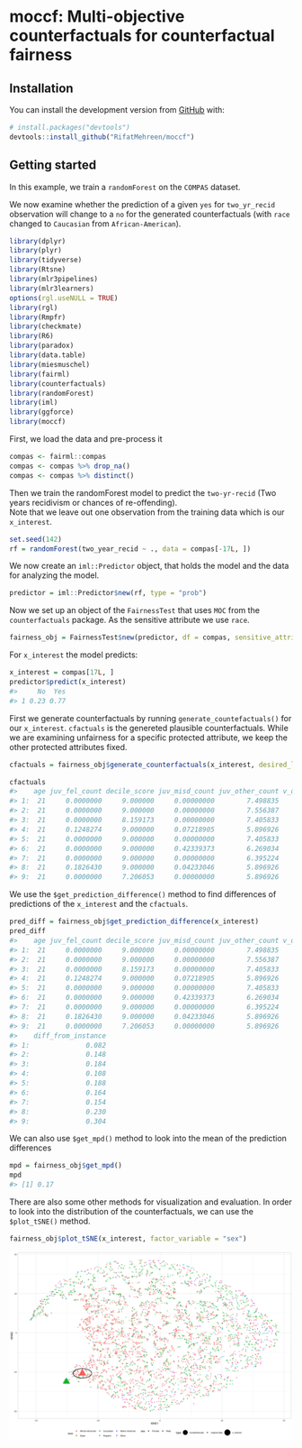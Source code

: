 
<!-- README.md is generated from README.Rmd. Please edit that file -->

# moccf: Multi-objective counterfactuals for counterfactual fairness

## Installation

You can install the development version from
[GitHub](https://github.com/) with:

``` r
# install.packages("devtools")
devtools::install_github("RifatMehreen/moccf")
```

## Getting started

In this example, we train a `randomForest` on the `COMPAS` dataset.

We now examine whether the prediction of a given `yes` for
`two_yr_recid` observation will change to a `no` for the generated
counterfactuals (with `race` changed to `Caucasian` from
`African-American`).

``` r
library(dplyr)
library(plyr)
library(tidyverse)
library(Rtsne)
library(mlr3pipelines)
library(mlr3learners)
options(rgl.useNULL = TRUE)
library(rgl)
library(Rmpfr)
library(checkmate)
library(R6)
library(paradox)
library(data.table)
library(miesmuschel)
library(fairml)
library(counterfactuals)
library(randomForest)
library(iml)
library(ggforce)
library(moccf)
```

First, we load the data and pre-process it

``` r
compas <- fairml::compas
compas <- compas %>% drop_na()
compas <- compas %>% distinct()
```

Then we train the randomForest model to predict the `two-yr-recid` (Two
years recidivism or chances of re-offending). <br> Note that we leave
out one observation from the training data which is our `x_interest`.

``` r
set.seed(142)
rf = randomForest(two_year_recid ~ ., data = compas[-17L, ])
```

We now create an `iml::Predictor` object, that holds the model and the
data for analyzing the model.

``` r
predictor = iml::Predictor$new(rf, type = "prob")
```

Now we set up an object of the `FairnessTest` that uses `MOC` from the
`counterfactuals` package. As the sensitive attribute we use `race`.

``` r
fairness_obj = FairnessTest$new(predictor, df = compas, sensitive_attribute = "race", n_generations = 175)
```

For `x_interest` the model predicts:

``` r
x_interest = compas[17L, ]
predictor$predict(x_interest)
#>     No  Yes
#> 1 0.23 0.77
```

First we generate counterfactuals by running `generate_countefactuals()`
for our `x_interest`. `cfactuals` is the genereted plausible
counterfactuals. While we are examining unfairness for a specific
protected attribute, we keep the other protected attributes fixed.

``` r
cfactuals = fairness_obj$generate_counterfactuals(x_interest, desired_level = "Caucasian", desired_prob = c(0.5,1), fixed_features = "sex")
```

``` r
cfactuals
#>    age juv_fel_count decile_score juv_misd_count juv_other_count v_decile_score priors_count  sex      race c_jail_in c_jail_out c_offense_date screening_date in_custody out_custody
#> 1:  21     0.0000000     9.000000     0.00000000        7.498835       9.000000    1.9203786 Male Caucasian 0.7947562  0.7916205      0.7913651      0.7841957  0.8038687   0.7940901
#> 2:  21     0.0000000     9.000000     0.00000000        7.556387       9.000000    1.0000000 Male Caucasian 0.8084443  0.7916205      0.7913651      0.7914502  0.7940049   0.7940901
#> 3:  21     0.0000000     8.159173     0.00000000        7.405833       9.000000    0.5369950 Male Caucasian 0.7980397  0.7916205      0.7881642      0.7914502  0.8111139   0.7940901
#> 4:  21     0.1248274     9.000000     0.07218905        5.896926       7.678480    1.0000000 Male Caucasian 0.7913651  0.7940100      0.7844286      0.7845970  0.7940049   0.7940901
#> 5:  21     0.0000000     9.000000     0.00000000        7.405833       9.000000    1.0000000 Male Caucasian 0.7913651  0.7916205      0.7913651      0.8048295  0.8490420   0.7940901
#> 6:  21     0.0000000     9.000000     0.42339373        6.269034       9.000000    1.0000000 Male Caucasian 0.8069951  0.7855710      0.7913651      0.7914502  0.8089955   0.7940901
#> 7:  21     0.0000000     9.000000     0.00000000        6.395224       9.000000    1.0000000 Male Caucasian 0.7913651  0.7916205      0.5460581      0.7914502  0.7940049   0.7940901
#> 8:  21     0.1826430     9.000000     0.04233046        5.896926       6.519016    0.1212853 Male Caucasian 0.7999017  0.7916205      0.8119988      0.7914502  0.7940049   0.7940901
#> 9:  21     0.0000000     7.206053     0.00000000        5.896926       6.519016    1.0000000 Male Caucasian 0.7913651  0.7916205      0.7792828      0.7914502  0.7899033   0.7940901
```

We use the `$get_prediction_difference()` method to find differences of
predictions of the `x_interest` and the `cfactuals`.

``` r
pred_diff = fairness_obj$get_prediction_difference(x_interest)
pred_diff
#>    age juv_fel_count decile_score juv_misd_count juv_other_count v_decile_score priors_count  sex      race c_jail_in c_jail_out c_offense_date screening_date in_custody out_custody    No   Yes
#> 1:  21     0.0000000     9.000000     0.00000000        7.498835       9.000000    1.9203786 Male Caucasian 0.7947562  0.7916205      0.7913651      0.7841957  0.8038687   0.7940901 0.312 0.688
#> 2:  21     0.0000000     9.000000     0.00000000        7.556387       9.000000    1.0000000 Male Caucasian 0.8084443  0.7916205      0.7913651      0.7914502  0.7940049   0.7940901 0.378 0.622
#> 3:  21     0.0000000     8.159173     0.00000000        7.405833       9.000000    0.5369950 Male Caucasian 0.7980397  0.7916205      0.7881642      0.7914502  0.8111139   0.7940901 0.414 0.586
#> 4:  21     0.1248274     9.000000     0.07218905        5.896926       7.678480    1.0000000 Male Caucasian 0.7913651  0.7940100      0.7844286      0.7845970  0.7940049   0.7940901 0.338 0.662
#> 5:  21     0.0000000     9.000000     0.00000000        7.405833       9.000000    1.0000000 Male Caucasian 0.7913651  0.7916205      0.7913651      0.8048295  0.8490420   0.7940901 0.418 0.582
#> 6:  21     0.0000000     9.000000     0.42339373        6.269034       9.000000    1.0000000 Male Caucasian 0.8069951  0.7855710      0.7913651      0.7914502  0.8089955   0.7940901 0.394 0.606
#> 7:  21     0.0000000     9.000000     0.00000000        6.395224       9.000000    1.0000000 Male Caucasian 0.7913651  0.7916205      0.5460581      0.7914502  0.7940049   0.7940901 0.384 0.616
#> 8:  21     0.1826430     9.000000     0.04233046        5.896926       6.519016    0.1212853 Male Caucasian 0.7999017  0.7916205      0.8119988      0.7914502  0.7940049   0.7940901 0.460 0.540
#> 9:  21     0.0000000     7.206053     0.00000000        5.896926       6.519016    1.0000000 Male Caucasian 0.7913651  0.7916205      0.7792828      0.7914502  0.7899033   0.7940901 0.534 0.466
#>    diff_from_instance
#> 1:              0.082
#> 2:              0.148
#> 3:              0.184
#> 4:              0.108
#> 5:              0.188
#> 6:              0.164
#> 7:              0.154
#> 8:              0.230
#> 9:              0.304
```

We can also use `$get_mpd()` method to look into the mean of the
prediction differences

``` r
mpd = fairness_obj$get_mpd()
mpd
#> [1] 0.17
```

There are also some other methods for visualization and evaluation. In
order to look into the distribution of the counterfactuals, we can use
the `$plot_tSNE()` method.

``` r
fairness_obj$plot_tSNE(x_interest, factor_variable = "sex")
```

![](man/figures/README-unnamed-chunk-13-1.png)<!-- -->
